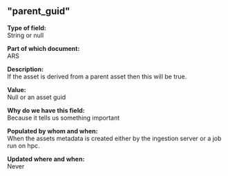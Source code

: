 ## "parent_guid"

**Type of field:**  
String  or null

**Part of which document:**  
ARS

**Description:**  
If the asset is derived from a parent asset then this will be true. 

**Value:**  
Null or an asset guid

**Why do we have this field:**  
Because it tells us something important  

**Populated by whom and when:**  
When the assets metadata is created either by the ingestion server or a job run on hpc. 

**Updated where and when:**  
Never


